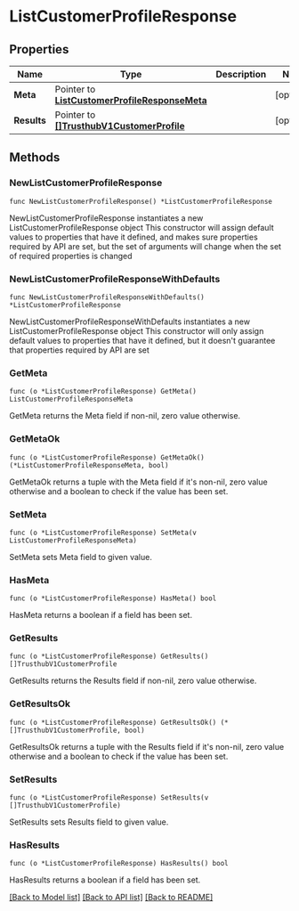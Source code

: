 # ListCustomerProfileResponse

## Properties

Name | Type | Description | Notes
------------ | ------------- | ------------- | -------------
**Meta** | Pointer to [**ListCustomerProfileResponseMeta**](ListCustomerProfileResponse_meta.md) |  | [optional] 
**Results** | Pointer to [**[]TrusthubV1CustomerProfile**](TrusthubV1CustomerProfile.md) |  | [optional] 

## Methods

### NewListCustomerProfileResponse

`func NewListCustomerProfileResponse() *ListCustomerProfileResponse`

NewListCustomerProfileResponse instantiates a new ListCustomerProfileResponse object
This constructor will assign default values to properties that have it defined,
and makes sure properties required by API are set, but the set of arguments
will change when the set of required properties is changed

### NewListCustomerProfileResponseWithDefaults

`func NewListCustomerProfileResponseWithDefaults() *ListCustomerProfileResponse`

NewListCustomerProfileResponseWithDefaults instantiates a new ListCustomerProfileResponse object
This constructor will only assign default values to properties that have it defined,
but it doesn't guarantee that properties required by API are set

### GetMeta

`func (o *ListCustomerProfileResponse) GetMeta() ListCustomerProfileResponseMeta`

GetMeta returns the Meta field if non-nil, zero value otherwise.

### GetMetaOk

`func (o *ListCustomerProfileResponse) GetMetaOk() (*ListCustomerProfileResponseMeta, bool)`

GetMetaOk returns a tuple with the Meta field if it's non-nil, zero value otherwise
and a boolean to check if the value has been set.

### SetMeta

`func (o *ListCustomerProfileResponse) SetMeta(v ListCustomerProfileResponseMeta)`

SetMeta sets Meta field to given value.

### HasMeta

`func (o *ListCustomerProfileResponse) HasMeta() bool`

HasMeta returns a boolean if a field has been set.

### GetResults

`func (o *ListCustomerProfileResponse) GetResults() []TrusthubV1CustomerProfile`

GetResults returns the Results field if non-nil, zero value otherwise.

### GetResultsOk

`func (o *ListCustomerProfileResponse) GetResultsOk() (*[]TrusthubV1CustomerProfile, bool)`

GetResultsOk returns a tuple with the Results field if it's non-nil, zero value otherwise
and a boolean to check if the value has been set.

### SetResults

`func (o *ListCustomerProfileResponse) SetResults(v []TrusthubV1CustomerProfile)`

SetResults sets Results field to given value.

### HasResults

`func (o *ListCustomerProfileResponse) HasResults() bool`

HasResults returns a boolean if a field has been set.


[[Back to Model list]](../README.md#documentation-for-models) [[Back to API list]](../README.md#documentation-for-api-endpoints) [[Back to README]](../README.md)


